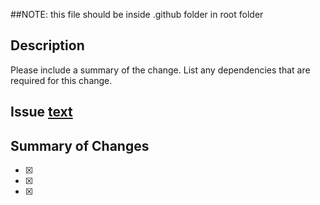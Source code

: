 ##NOTE: this file should be inside .github folder in root folder

## Description

Please include a summary of the change. List any dependencies that are required for this change.

## Issue [text](url) 

## Summary of Changes

- [x]
- [x]
- [x]
